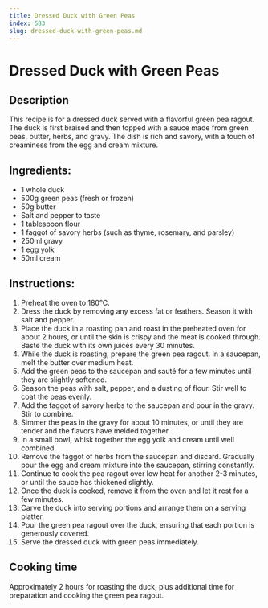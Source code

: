 ```yaml
---
title: Dressed Duck with Green Peas
index: 583
slug: dressed-duck-with-green-peas.md
---
```


# Dressed Duck with Green Peas

## Description
This recipe is for a dressed duck served with a flavorful green pea ragout. The duck is first braised and then topped with a sauce made from green peas, butter, herbs, and gravy. The dish is rich and savory, with a touch of creaminess from the egg and cream mixture.

## Ingredients:
- 1 whole duck
- 500g green peas (fresh or frozen)
- 50g butter
- Salt and pepper to taste
- 1 tablespoon flour
- 1 faggot of savory herbs (such as thyme, rosemary, and parsley)
- 250ml gravy
- 1 egg yolk
- 50ml cream

## Instructions:
1. Preheat the oven to 180°C.
2. Dress the duck by removing any excess fat or feathers. Season it with salt and pepper.
3. Place the duck in a roasting pan and roast in the preheated oven for about 2 hours, or until the skin is crispy and the meat is cooked through. Baste the duck with its own juices every 30 minutes.
4. While the duck is roasting, prepare the green pea ragout. In a saucepan, melt the butter over medium heat.
5. Add the green peas to the saucepan and sauté for a few minutes until they are slightly softened.
6. Season the peas with salt, pepper, and a dusting of flour. Stir well to coat the peas evenly.
7. Add the faggot of savory herbs to the saucepan and pour in the gravy. Stir to combine.
8. Simmer the peas in the gravy for about 10 minutes, or until they are tender and the flavors have melded together.
9. In a small bowl, whisk together the egg yolk and cream until well combined.
10. Remove the faggot of herbs from the saucepan and discard. Gradually pour the egg and cream mixture into the saucepan, stirring constantly.
11. Continue to cook the pea ragout over low heat for another 2-3 minutes, or until the sauce has thickened slightly.
12. Once the duck is cooked, remove it from the oven and let it rest for a few minutes.
13. Carve the duck into serving portions and arrange them on a serving platter.
14. Pour the green pea ragout over the duck, ensuring that each portion is generously covered.
15. Serve the dressed duck with green peas immediately.

## Cooking time
Approximately 2 hours for roasting the duck, plus additional time for preparation and cooking the green pea ragout.